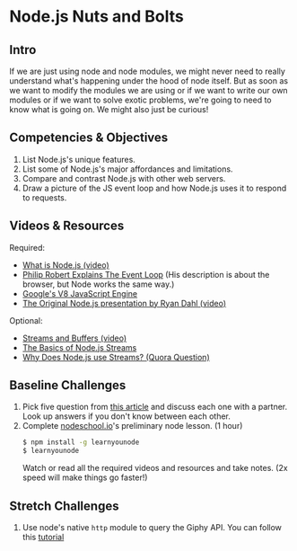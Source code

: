 # Node.js Nuts and Bolts

## Intro

If we are just using node and node modules, we might never need to really understand what's happening under the hood of node itself. But as soon as we want to modify the modules we are using or if we want to write our own modules or if we want to solve exotic problems, we're going to need to know what is going on. We might also just be curious!

## Competencies & Objectives

1. List Node.js's unique features.
1. List some of Node.js's major affordances and limitations.
1. Compare and contrast Node.js with other web servers.
1. Draw a picture of the JS event loop and how Node.js uses it to respond to requests.

## Videos & Resources

Required:
* [What is Node.js (video)](https://www.youtube.com/watch?v=GJmFG4ffJZU)
* [Philip Robert Explains The Event Loop](https://www.youtube.com/watch?v=8aGhZQkoFbQ) (His description is about the browser, but Node works the same way.)
* [Google's V8 JavaScript Engine](https://www.youtube.com/watch?v=86tgU7UaJmU&list=PL4cUxeGkcC9gcy9lrvMJ75z9maRw4byYp&index=3)
* [The Original Node.js presentation by Ryan Dahl (video)](https://www.youtube.com/watch?v=ztspvPYybIY)

Optional:
* [Streams and Buffers (video)](https://www.youtube.com/watch?v=GlybFFMXXmQ)
* [The Basics of Node.js Streams](https://www.sitepoint.com/basics-node-js-streams/)
* [Why Does Node.js use Streams? (Quora Question)](https://www.quora.com/Why-do-servers-like-Node-js-Express-use-streams-to-represent-the-request-and-response-objects)

## Baseline Challenges

1. Pick five question from [this article](https://medium.freecodecamp.com/before-you-bury-yourself-in-packages-learn-the-node-js-runtime-itself-f9031fbd8b69) and discuss each one with a partner. Look up answers if you don't know between each other. 
1. Complete [nodeschool.io](https://nodeschool.io/)'s preliminary node lesson. (1 hour)
    ```bash
    $ npm install -g learnyounode
    $ learnyounode
    ```
    Watch or read all the required videos and resources and take notes. (2x speed will make things go faster!)

## Stretch Challenges

1. Use node's native `http` module to query the Giphy API. You can follow this [tutorial](https://www.makeschool.com/online-courses/tutorials/giphy-search-app-with-node-js/your-node-environment) 

